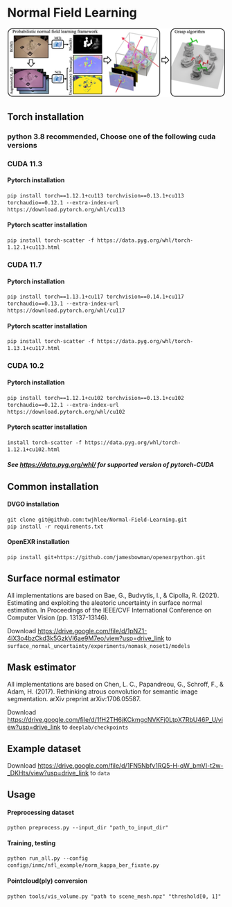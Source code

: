 # Normal Field Learning
<p align="center">
  <img src="NFL_overview.png" title="overview">
</p>

## Torch installation
### python 3.8 recommended, Choose one of the following cuda versions

### CUDA 11.3
#### Pytorch installation
    pip install torch==1.12.1+cu113 torchvision==0.13.1+cu113 torchaudio==0.12.1 --extra-index-url https://download.pytorch.org/whl/cu113

#### Pytorch scatter installation
    pip install torch-scatter -f https://data.pyg.org/whl/torch-1.12.1+cu113.html

### CUDA 11.7
#### Pytorch installation
    pip install torch==1.13.1+cu117 torchvision==0.14.1+cu117 torchaudio==0.13.1 --extra-index-url https://download.pytorch.org/whl/cu117


#### Pytorch scatter installation
    pip install torch-scatter -f https://data.pyg.org/whl/torch-1.13.1+cu117.html

### CUDA 10.2
#### Pytorch installation
    pip install torch==1.12.1+cu102 torchvision==0.13.1+cu102 torchaudio==0.12.1 --extra-index-url https://download.pytorch.org/whl/cu102



#### Pytorch scatter installation
    install torch-scatter -f https://data.pyg.org/whl/torch-1.12.1+cu102.html


##### See https://data.pyg.org/whl/ for supported version of pytorch-CUDA


## Common installation
#### DVGO installation
    git clone git@github.com:twjhlee/Normal-Field-Learning.git
    pip install -r requirements.txt

#### OpenEXR installation
    pip install git+https://github.com/jamesbowman/openexrpython.git
    
## Surface normal estimator
All implementations are based on Bae, G., Budvytis, I., & Cipolla, R. (2021). Estimating and exploiting the aleatoric uncertainty in surface normal estimation. In Proceedings of the IEEE/CVF International Conference on Computer Vision (pp. 13137-13146).

Download https://drive.google.com/file/d/1pNZ1-4iX3o4bzCkd3k5GzkVl6ae9M7eo/view?usp=drive_link to <code>surface_normal_uncertainty/experiments/nomask_noset1/models</code>


## Mask estimator
All implementations are based on Chen, L. C., Papandreou, G., Schroff, F., & Adam, H. (2017). Rethinking atrous convolution for semantic image segmentation. arXiv preprint arXiv:1706.05587.

Download https://drive.google.com/file/d/1fH2TH6jKCkmgcNVKFj0LtpX7RbU46P_U/view?usp=drive_link to <code>deeplab/checkpoints</code>

## Example dataset
Download https://drive.google.com/file/d/1FN5Nbfv1RQ5-H-qW_bmVI-t2w-_DKHts/view?usp=drive_link to <code>data</code>
## Usage
#### Preprocessing dataset
    python preprocess.py --input_dir "path_to_input_dir"
#### Training, testing
<pre><code>python run_all.py --config configs/inmc/nfl_example/norm_kappa_ber_fixate.py </code></pre>

#### Pointcloud(ply) conversion
<pre><code>python tools/vis_volume.py "path to scene_mesh.npz" "threshold[0, 1]" </code></pre>
